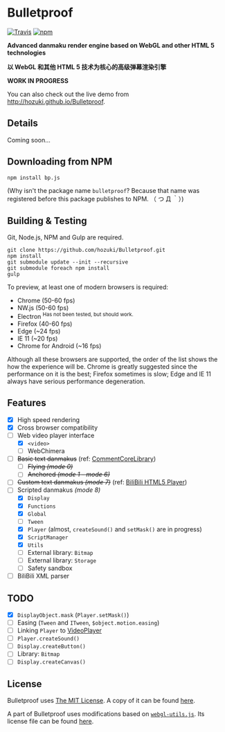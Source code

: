 
# Bulletproof

[![Travis](https://img.shields.io/travis/hozuki/Bulletproof.svg)](https://travis-ci.org/hozuki/Bulletproof)
[![npm](https://img.shields.io/npm/v/bp.js.svg)](https://npmjs.com/package/bp.js)

**Advanced danmaku render engine based on WebGL and other HTML 5 technologies**

**以 WebGL 和其他 HTML 5 技术为核心的高级弹幕渲染引擎**

**WORK IN PROGRESS**

You can also check out the live demo from <http://hozuki.github.io/Bulletproof>.

## Details

Coming soon...

## Downloading from NPM

```shell
npm install bp.js
```

(Why isn't the package name `bulletproof`? Because that name was registered before this
package publishes to NPM. （ つ Д ｀）)

## Building & Testing

Git, Node.js, NPM and Gulp are required.

```shell
git clone https://github.com/hozuki/Bulletproof.git
npm install
git submodule update --init --recursive
git submodule foreach npm install
gulp
```

To preview, at least one of modern browsers is required:
- Chrome (50-60 fps)
- NW.js (50-60 fps)
- Electron <sup>Has not been tested, but should work.</sup>
- Firefox (40-60 fps)
- Edge (~24 fps)
- IE 11 (~20 fps)
- Chrome for Android (~16 fps)

Although all these browsers are supported, the order of the list shows the how the
experience will be. Chrome is greatly suggested since the performance on it is the best;
Firefox sometimes is slow; Edge and IE 11 always have serious performance degeneration.

## Features

- [x] High speed rendering
- [x] Cross browser compatibility
- [ ] Web video player interface
  - [x] `<video>`
  - [ ] WebChimera
- [ ] <del>Basic text danmakus</del> (ref: [CommentCoreLibrary](https://github.com/jabbany/CommentCoreLibrary))
  - [ ] <del>Flying *(mode 0)*</del>
  - [ ] <del>Anchored *(mode 1 - mode 6)*</del>
- [ ] <del>Custom text danmakus *(mode 7)*</del> (ref: [BiliBili HTML5 Player](http://www.bilibili.com/html/help.html#p))
- [ ] Scripted danmakus *(mode 8)*
  - [x] `Display`
  - [x] `Functions`
  - [x] `Global`
  - [ ] `Tween`
  - [x] `Player` (almost, `createSound()` and `setMask()` are in progress)
  - [x] `ScriptManager`
  - [x] `Utils`
  - [ ] External library: `Bitmap`
  - [ ] External library: `Storage`
  - [ ] Safety sandbox
- [ ] BiliBili XML parser

## TODO

- [x] `DisplayObject.mask` (`Player.setMask()`)
- [ ] Easing (`Tween` and `ITween`, `$object.motion.easing`)
- [ ] Linking `Player` to [VideoPlayer](http://help.adobe.com/en_US/FlashPlatform/reference/actionscript/3/fl/video/VideoPlayer.html)
- [ ] `Player.createSound()`
- [ ] `Display.createButton()`
- [ ] Library: `Bitmap`
- [ ] `Display.createCanvas()`

## License

Bulletproof uses [The MIT License](http://mitlicense.org). A copy of it can be found [here](LICENSE.md).

A part of Bulletproof uses modifications based on [`webgl-utils.js`](//github.com/KhronosGroup/WebGL/blob/master/sdk/demos/common/webgl-utils.js). Its license file
can be found [here](docs/license/webgl-utils.txt).

